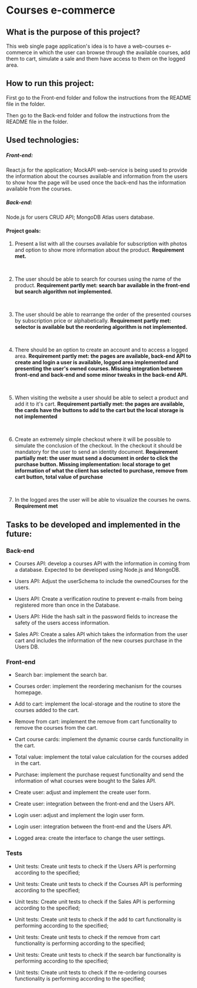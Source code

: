 # Courses e-commerce

## What is the purpose of this project?

This web single page application's idea is to have a web-courses e-commerce in which the user can browse through the available courses, add them to cart, simulate a sale and them have access to them on the logged area.
<br>

## How to run this project:

First go to the Front-end folder and follow the instructions from the README file in the folder. 

Then go to the Back-end folder and follow the instructions from the README file in the folder.
<br>
## Used technologies:
##### Front-end: 
React.js for the application;
MockAPI web-service is being used to provide the information about the courses available and information from the users to show how the page will be used once the back-end has the information available from the courses.

##### Back-end: 
Node.js for users CRUD API;
MongoDB Atlas users database.
<br>

#### Project goals:

1. Present a list with all the courses available for subscription with photos and option to show more information about the product. **Requirement met.**
<br>

2. The user should be able to search for courses using the name of the product. **Requirement partly met: search bar available in the front-end but search algorithm not implemented.**
<br>

3. The user should be able to rearrange the order of the presented courses by subscription price or alphabetically. **Requirement partly met: selector is available but the reordering algorithm is not implemented.**
<br>

4. There should be an option to create an account and to access a logged area. **Requirement partly met: the pages are available, back-end API to create and login a user is available, logged area implemented and presenting the user's owned courses. Missing integration between front-end and back-end and some minor tweaks in the back-end API.**
<br>

5. When visiting the website a user should be able to select a product and add it to it's cart. **Requirement partially met: the pages are available, the cards have the buttons to add to the cart but the local storage is not implemented**
<br>

6. Create an extremely simple checkout where it will be possible to simulate the conclusion of the checkout. In the checkout it should be mandatory for the user to send an identity document. **Requirement partially met: the user must send a document in order to click the purchase button. Missing implementation: local storage to get information of what the client has selected to purchase, remove from cart button, total value of purchase**
<br>

7. In the logged ares the user will be able to visualize the courses he owns. **Requirement met**

## Tasks to be developed and implemented in the future:

### Back-end
- Courses API: develop a courses API with the information in coming from a database. Expected to be developed using Node.js and MongoDB.

- Users API: Adjust the userSchema to include the ownedCourses for the users.

- Users API: Create a verification routine to prevent e-mails from being registered more than once in the Database.

- Users API: Hide the hash salt in the password fields to increase the safety of the users access information.

- Sales API: Create a sales API which takes the information from the user cart and includes the information of the new courses purchase in the Users DB.

### Front-end
- Search bar: implement the search bar.

- Courses order: implement the reordering mechanism for the courses homepage.

- Add to cart: implement the local-storage and the routine to store the courses added to the cart.

- Remove from cart: implement the remove from cart functionality to remove the courses from the cart.

- Cart course cards: implement the dynamic course cards functionality in the cart.

- Total value: implement the total value calculation for the courses added in the cart.

- Purchase: implement the purchase request functionality and send the information of what courses were bought to the Sales API.

- Create user: adjust and implement the create user form.

- Create user: integration between the front-end and the Users API.

- Login user: adjust and implement the login user form.

- Login user: integration between the front-end and the Users API.

- Logged area: create the interface to change the user settings.

### Tests
- Unit tests: Create unit tests to check if the Users API is performing according to the specified;

- Unit tests: Create unit tests to check if the Courses API is performing according to the specified;

- Unit tests: Create unit tests to check if the Sales API is performing according to the specified;
  
- Unit tests: Create unit tests to check if the add to cart functionality is performing according to the specified;

- Unit tests: Create unit tests to check if the remove from cart functionality is performing according to the specified;

- Unit tests: Create unit tests to check if the search bar functionality is performing according to the specified;

- Unit tests: Create unit tests to check if the re-ordering courses functionality is performing according to the specified;
